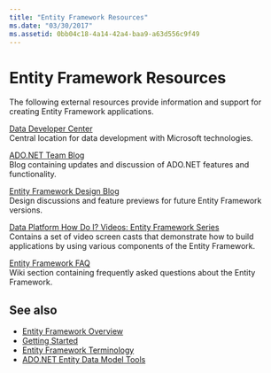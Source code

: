 ```yaml
---
title: "Entity Framework Resources"
ms.date: "03/30/2017"
ms.assetid: 0bb04c18-4a14-42a4-baa9-a63d556c9f49
---
```

# Entity Framework Resources
The following external resources provide information and support for creating Entity Framework applications.  
  
 [Data Developer Center](https://go.microsoft.com/fwlink/?LinkId=213876)  
 Central location for data development with Microsoft technologies.  
  
 [ADO.NET Team Blog](https://go.microsoft.com/fwlink/?LinkId=91905)  
 Blog containing updates and discussion of ADO.NET features and functionality.  
  
 [Entity Framework Design Blog](https://go.microsoft.com/fwlink/?LinkId=186888)  
 Design discussions and feature previews for future Entity Framework versions.  
  
 [Data Platform How Do I? Videos: Entity Framework Series](https://go.microsoft.com/fwlink/?LinkId=124600)  
 Contains a set of video screen casts that demonstrate how to build applications by using various components of the Entity Framework.  
  
 [Entity Framework FAQ](https://social.technet.microsoft.com/wiki/contents/articles/3737.entity-framework-faq.aspx)  
 Wiki section containing frequently asked questions about the Entity Framework.  
  
## See also

- [Entity Framework Overview](overview.md)
- [Getting Started](getting-started.md)
- [Entity Framework Terminology](terminology.md)
- [ADO.NET Entity Data Model Tools](https://docs.microsoft.com/previous-versions/dotnet/netframework-4.0/bb399249(v=vs.100))
